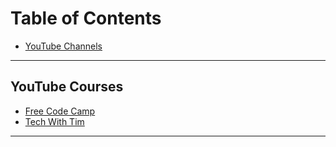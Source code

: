 # Table of Contents

- [YouTube Channels](#youtube-courses)

---

## YouTube Courses

- [Free Code Camp](https://youtube.com/c/Freecodecamp)
- [Tech With Tim](https://youtube.com/c/TechWithTim)

---
